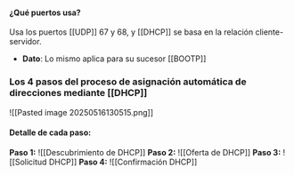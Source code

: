 #### ¿Qué puertos usa?
Usa los puertos [[UDP]] 67 y 68, y [[DHCP]] se basa en la relación cliente-servidor.
- **Dato**: Lo mismo aplica para su sucesor [[BOOTP]]
### Los 4 pasos del proceso de asignación automática de direcciones mediante [[DHCP]]
![[Pasted image 20250516130515.png]]
#### Detalle de cada paso:
**Paso 1:**
![[Descubrimiento de DHCP]]
**Paso 2:**
![[Oferta de DHCP]]
**Paso 3:**
![[Solicitud DHCP]]
**Paso 4:**
![[Confirmación DHCP]]

